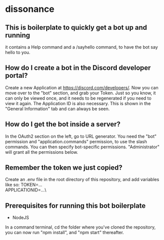 # dissonance
## This is boilerplate to quickly get a bot up and running
it contains a Help command and a /sayhello command, to have the bot say hello to you.

## How do I create a bot in the Discord developer portal?
Create a new Application at https://discord.com/developers/. Now you can move over to the "bot" section, and grab your Token. Just so you know, it can only be viewed once, and it needs to be regenerated if you need to view it again. The Application ID is also necessary. This is shown in the "General Information" tab and can always be seen.

## How do I get the bot inside a server?
In the OAuth2 section on the left, go to URL generator. You need the "bot" permission and "application.commands" permission, to use the slash commands. You can then specify bot-specific permissions. "Administrator" will grant all the permissions below.

## Remember the token we just copied?
Create an .env file in the root directory of this repository, and add variables like so:
TOKEN=...\
APPLICATIONID=...\

## Prerequisites for running this bot boilerplate
* NodeJS

In a command terminal, cd the folder where you've cloned the repository, you can now run "npm install", and "npm start" thereafter.
